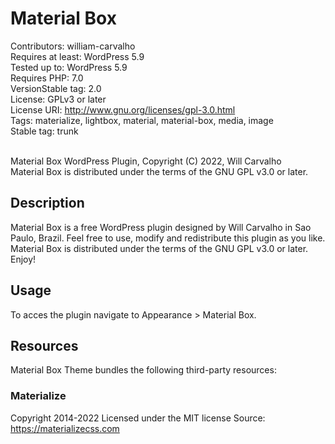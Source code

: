 # Material Box
Contributors: william-carvalho <br />
Requires at least: WordPress 5.9 <br />
Tested up to: WordPress 5.9 <br />
Requires PHP: 7.0 <br />
VersionStable tag: 2.0 <br />
License: GPLv3 or later <br />
License URI: http://www.gnu.org/licenses/gpl-3.0.html <br />
Tags: materialize, lightbox, material, material-box, media, image <br />
Stable tag: trunk <br /> <br />

Material Box WordPress Plugin, Copyright (C) 2022, Will Carvalho<br />
Material Box is distributed under the terms of the GNU GPL v3.0 or later.

## Description
Material Box is a free WordPress plugin designed by Will Carvalho in Sao Paulo, Brazil.
Feel free to use, modify and redistribute this plugin as you like.
Material Box is distributed under the terms of the GNU GPL v3.0 or later.
Enjoy!

## Usage
To acces the plugin navigate to Appearance > Material Box.

## Resources
Material Box Theme bundles the following third-party resources:

### Materialize
Copyright 2014-2022
Licensed under the MIT license
Source: https://materializecss.com
